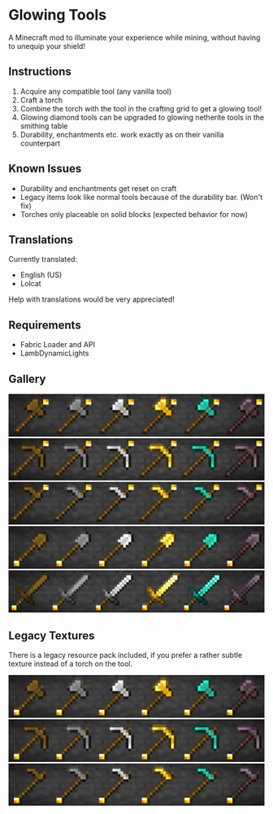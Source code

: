 # Glowing Tools
A Minecraft mod to illuminate your experience while mining, without having to unequip your shield! 

## Instructions

1. Acquire any compatible tool (any vanilla tool)
2. Craft a torch
3. Combine the torch with the tool in the crafting grid to get a glowing tool!
4. Glowing diamond tools can be upgraded to glowing netherite tools in the smithing table
5. Durability, enchantments etc. work exactly as on their vanilla counterpart

## Known Issues

- Durability and enchantments get reset on craft
- Legacy items look like normal tools because of the durability bar. (Won't fix)
- Torches only placeable on solid blocks (expected behavior for now) 

## Translations

Currently translated:

- English (US)
- Lolcat

Help with translations would be very appreciated!

## Requirements
- Fabric Loader and API
- LambDynamicLights

## Gallery
![Image of glowing axes](https://raw.githubusercontent.com/iMiluum/glowing-tools-fabric/main/img/glowing_axes.png)
![Image of glowing pickaxes](https://raw.githubusercontent.com/iMiluum/glowing-tools-fabric/main/img/glowing_pickaxes.png)
![Image of glowing hoes](https://raw.githubusercontent.com/iMiluum/glowing-tools-fabric/main/img/glowing_hoes.png)
![Image of glowing shovels](https://raw.githubusercontent.com/iMiluum/glowing-tools-fabric/main/img/glowing_shovels.png)
![Image of glowing swords](https://raw.githubusercontent.com/iMiluum/glowing-tools-fabric/main/img/glowing_swords.png)

## Legacy Textures

There is a legacy resource pack included, if you prefer a rather subtle texture instead of a torch on the tool.

![Image of glowing legacy axes](https://raw.githubusercontent.com/iMiluum/glowing-tools-fabric/main/img/glowing_axes_legacy.png)
![Image of glowing legacy pickaxes](https://raw.githubusercontent.com/iMiluum/glowing-tools-fabric/main/img/glowing_pickaxes_legacy.png)
![Image of glowing legacy hoes](https://raw.githubusercontent.com/iMiluum/glowing-tools-fabric/main/img/glowing_hoes_legacy.png)


